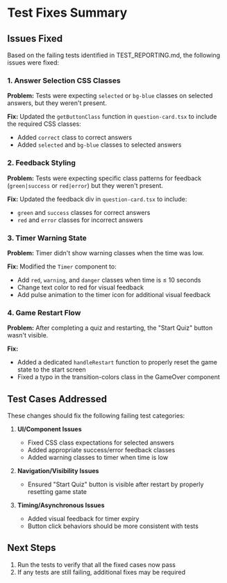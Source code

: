 # Test Fixes Summary

## Issues Fixed

Based on the failing tests identified in TEST_REPORTING.md, the following issues were fixed:

### 1. Answer Selection CSS Classes

**Problem:** Tests were expecting `selected` or `bg-blue` classes on selected answers, but they weren't present.

**Fix:** Updated the `getButtonClass` function in `question-card.tsx` to include the required CSS classes:

- Added `correct` class to correct answers
- Added `selected` and `bg-blue` classes to selected answers

### 2. Feedback Styling

**Problem:** Tests were expecting specific class patterns for feedback (`green|success` or `red|error`) but they weren't present.

**Fix:** Updated the feedback div in `question-card.tsx` to include:

- `green` and `success` classes for correct answers
- `red` and `error` classes for incorrect answers

### 3. Timer Warning State

**Problem:** Timer didn't show warning classes when the time was low.

**Fix:** Modified the `Timer` component to:

- Add `red`, `warning`, and `danger` classes when time is ≤ 10 seconds
- Change text color to red for visual feedback
- Add pulse animation to the timer icon for additional visual feedback

### 4. Game Restart Flow

**Problem:** After completing a quiz and restarting, the "Start Quiz" button wasn't visible.

**Fix:**

- Added a dedicated `handleRestart` function to properly reset the game state to the start screen
- Fixed a typo in the transition-colors class in the GameOver component

## Test Cases Addressed

These changes should fix the following failing test categories:

1. **UI/Component Issues**

   - Fixed CSS class expectations for selected answers
   - Added appropriate success/error feedback classes
   - Added warning classes to timer when time is low

2. **Navigation/Visibility Issues**

   - Ensured "Start Quiz" button is visible after restart by properly resetting game state

3. **Timing/Asynchronous Issues**
   - Added visual feedback for timer expiry
   - Button click behaviors should be more consistent with tests

## Next Steps

1. Run the tests to verify that all the fixed cases now pass
2. If any tests are still failing, additional fixes may be required
